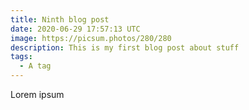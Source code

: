 ```yaml
---
title: Ninth blog post
date: 2020-06-29 17:57:13 UTC
image: https://picsum.photos/280/280
description: This is my first blog post about stuff
tags:
  - A tag
---
```


Lorem ipsum
